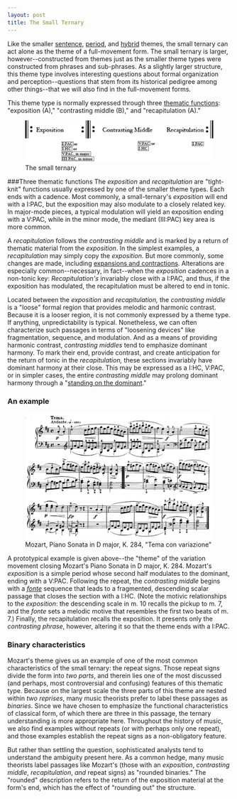 ```yaml
---
layout: post
title: The Small Ternary
---
```


Like the smaller [sentence](sentence.html), [period](period.html), and [hybrid](hybridThemes.html) themes, the small ternary can act alone as the theme of a full-movement form. The small ternary is larger, however--constructed from themes just as the smaller theme types were constructed from phrases and sub-phrases. As a slightly larger structure, this theme type involves interesting questions about formal organization and perception--questions that stem from its historical pedigree among other things--that we will also find in the full-movement forms.

This theme type is normally expressed through three [thematic functions](themeFunctions.html): "exposition (A)," "contrasting middle (B)," and "recapitulation (A)."

<figure>	
  <img src="Graphics/ClassicalThemes/smallTernary.png">
  <figcaption>The small ternary</figcaption>
</figure>

###Three thematic functions
The _exposition_ and _recapitulation_ are "tight-knit" functions usually expressed by one of the smaller theme types. Each ends with a cadence. Most commonly, a small-ternary's _exposition_ will end with a I:PAC, but the exposition may also modulate to a closely related key. In major-mode pieces, a typical modulation will yield an exposition ending with a V:PAC, while in the minor mode, the mediant (III:PAC) key area is more common.

A _recapitulation_ follows the _contrasting middle_ and is marked by a return of thematic material from the _exposition_. In the simplest examples, a _recapitulation_ may simply copy the _exposition._ But more commonly, some changes are made, including [expansions and contractions](internalExpansions.html). Alterations are especially common--necessary, in fact--when the _exposition_ cadences in a non-tonic key: _Recapitulation's_ invariably close with a I:PAC, and thus, if the exposition has modulated, the recapitulation must be altered to end in tonic.

Located between the _exposition_ and _recapitulation,_ the _contrasting middle_ is a "loose" formal region that provides melodic and harmonic contrast. Because it is a looser region, it is not commonly expressed by a theme type. If anything, unpredictability is typical. Nonetheless, we can often characterize such passages in terms of "loosening devices" like fragmentation, sequence, and modulation. And as a means of providing harmonic contrast, _contrasting middles_ tend to emphasize dominant harmony. To mark their end, provide contrast, and create anticipation for the return of tonic in the _recapitulation,_ these sections invariably have dominant harmony at their close. This may be expressed as a I:HC, V:PAC, or in simpler cases, the entire _contrasting middle_ may prolong dominant harmony through a "[standing on the dominant](externalExpansions.html#suffix)."

### An example

<figure>	
  <img src="Graphics/form/k284.png">
  <figcaption>Mozart, Piano Sonata in D major, K. 284, "Tema con variazione"</figcaption>
</figure> 
 
A prototypical example is given above--the "theme" of the variation movement closing Mozart's Piano Sonata in D major, K. 284. Mozart's *exposition* is a simple period whose second half modulates to the dominant, ending with a V:PAC. Following the repeat, the *contrasting middle* begins with a [*fonte*](schemataContinuationPatterns.html) sequence that leads to a fragmented, descending scalar passage that closes the section with a I:HC. (Note the motivic relationships to the *exposition*: the descending scale in m. 10 recalls the pickup to m. 7, and the *fonte* sets a melodic motive that resembles the first two beats of m. 7.) Finally, the recapitulation recalls the exposition. It presents only the *contrasting phrase*, however, altering it so that the theme ends with a I:PAC.

### Binary characteristics

Mozart's theme gives us an example of one of the most common characteristics of the small ternary: the repeat signs. Those repeat signs divide the form into _two parts_, and therein lies one of the most discussed (and perhaps, most controversial and confusing) features of this thematic type. Because on the largest scale the three parts of this theme are nested within _two reprises_, many music theorists prefer to label these passages as _binaries_. Since we have chosen to emphasize the functional characteristics of classical form, of which there are three in this passage, the ternary understanding is more appropriate here. Throughout the history of music, we also find examples without repeats (or with perhaps only one repeat), and those examples establish the repeat signs as a non-obligatory feature.

But rather than settling the question, sophisticated analysts tend to understand the ambiguity present here. As a common hedge, many music theorists label passages like Mozart's (those with an _exposition_, _contrasting middle_, _recapitulation_, _and_ repeat signs) as "rounded binaries." The "rounded" description refers to the return of the exposition material at the form's end, which has the effect of "rounding out" the structure.
